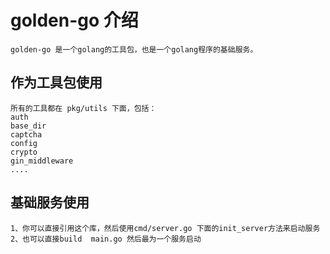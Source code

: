 # golden-go 介绍
````
golden-go 是一个golang的工具包，也是一个golang程序的基础服务。
````
## 作为工具包使用
````
所有的工具都在 pkg/utils 下面，包括：
auth
base_dir
captcha
config
crypto
gin_middleware
....
````
## 基础服务使用
````
1、你可以直接引用这个库，然后使用cmd/server.go 下面的init_server方法来启动服务
2、也可以直接build  main.go 然后最为一个服务启动
````
